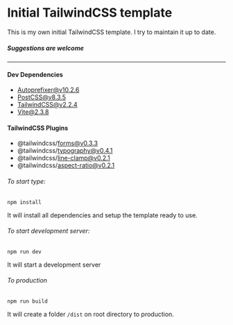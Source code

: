# Initial TailwindCSS template

This is my own initial TailwindCSS template. I try to maintain it up to date.

##### **Suggestions are welcome**

------

#### Dev Dependencies

* Autoprefixer@v10.2.6
* PostCSS@v8.3.5
* TailwindCSS@v2.2.4
* Vite@2.3.8



#### TailwindCSS Plugins

* @tailwindcss/forms@v0.3.3
* @tailwindcss/typography@v0.4.1
* @tailwindcss/line-clamp@v0.2.1
* @tailwindcss/aspect-ratio@v0.2.1



###### To start type:

`npm install`

It will install all dependencies and setup the template ready to use.



###### To start development server:

`npm run dev`

It will start a development server



###### To production

`npm run build`

It will create a folder ``/dist`` on root directory to production.
